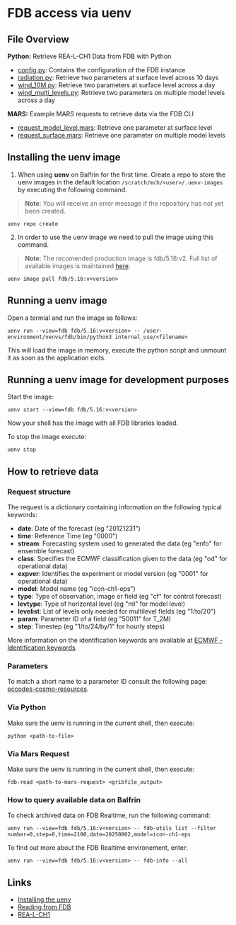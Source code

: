 # FDB access via uenv

## File Overview

**Python:** Retrieve REA-L-CH1 Data from FDB with Python
- [config.py](config.py): Contains the configuration of the FDB instance
- [radiation.py](radiation.py): Retrieve two parameters at surface level across 10 days
- [wind_10M.py](wind_10M.py): Retrieve two parameters at surface level across a day
- [wind_multi_levels.py](wind_multi_levels.py): Retrieve two parameters on multiple model levels across a day

**MARS:** Example MARS requests to retrieve data via the FDB CLI
- [request_model_level.mars](request_model_level.mars): Retrieve one parameter at surface level
- [request_surface.mars](request_surface.mars): Retrieve one parameter on multiple model levels

## Installing the uenv image
1. When using **uenv** on Balfrin for the first time. Create a repo to store the uenv images in the default location `/scratch/mch/<user>/.uenv-images` by executing the following command.
> **Note**: You will receive an error message if the repository has not yet been created.
```
uenv repo create
```
2. In order to use the uenv image we need to pull the image using this command.
> **Note**: The recomended production image is fdb/5.16:v2. Full list of available images is maintained [here](https://meteoswiss.atlassian.net/wiki/spaces/IW2/pages/801538270/FDB+uenv#List-of-releases).
```
uenv image pull fdb/5.16:v<version>
```

## Running a uenv image
Open a termial and run the image as follows:
```
uenv run --view=fdb fdb/5.16:v<version> -- /user-environment/venvs/fdb/bin/python3 internal_use/<filename>
```
This will load the image in memory, execute the python script and unmount it as soon as the application exits.

## Running a uenv image for development purposes
Start the image:
```
uenv start --view=fdb fdb/5.16:v<version>
```
Now your shell has the image with all FDB libraries loaded.

To stop the image execute:
```
uenv stop
```

## How to retrieve data

### Request structure
The request is a dictionary containing information on the following typical keywords:
- **date**:       Date of the forecast (eg "20121231")
- **time**:       Reference Time (eg "0000")
- **stream**:     Forecasting system used to generated the data (eg "enfo" for ensemble forecast)
- **class**:      Specifies the ECMWF classification given to the data (eg "od" for operational data)
- **expver**:     Identifies the experiment or model version (eg "0001" for operational data)
- **model**:      Model name (eg "icon-ch1-eps")
- **type**:       Type of observation, image or field (eg "cf" for control forecast)
- **levtype**:    Type of horizontal level (eg "ml" for model level)
- **levelist**:   List of levels only needed for multilevel fields (eg "1/to/20")
- **param**:      Parameter ID of a field (eg "50011" for T_2M)
- **step**:       Timestep (eg "1/to/24/by/1" for hourly steps)

More information on the identification keywords are available at [ECMWF - Identification keywords](https://confluence.ecmwf.int/display/UDOC/Identification+keywords).

### Parameters

To match a short name to a parameter ID consult the following page: [eccodes-cosmo-resources](https://github.com/COSMO-ORG/eccodes-cosmo-resources/blob/master/definitions/grib2/localConcepts/edzw/shortName.def).

### Via Python

Make sure the uenv is running in the current shell, then execute:

```
python <path-to-file>
```

### Via Mars Request

Make sure the uenv is running in the current shell, then execute:

```
fdb-read <path-to-mars-request> <gribfile_output>
```

### How to query available data on Balfrin
To check archived data on FDB Realtime, run the following command:
```
uenv run --view=fdb fdb/5.16:v<version> -- fdb-utils list --filter number=0,step=0,time=2100,date=20250802,model=icon-ch1-eps
```
To find out more about the FDB Realtime environement, enter:
```
uenv run --view=fdb fdb/5.16:v<version> -- fdb-info --all
```

## Links

- [Installing the uenv](https://meteoswiss.atlassian.net/wiki/spaces/IW2/pages/144150401/Realtime+FDB+for+ICON#Install-FDB-and-python-environment%3A)
- [Reading from  FDB](https://meteoswiss.atlassian.net/wiki/spaces/IW2/pages/1906843/FDB#Reading-from-FDB)
- [REA-L-CH1](https://meteoswiss.atlassian.net/wiki/spaces/IW2/pages/829947927/REA-L-CH1)

